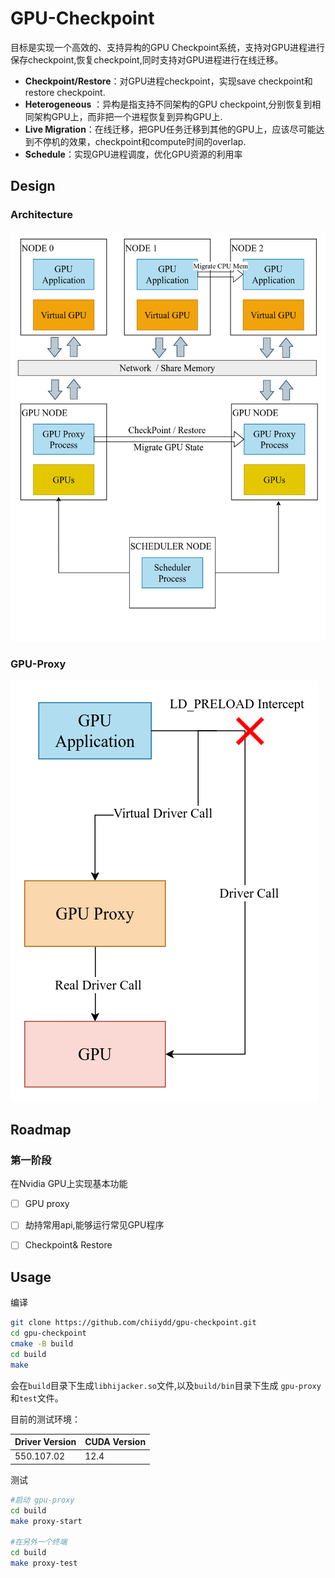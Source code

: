 # GPU-Checkpoint


目标是实现一个高效的、支持异构的GPU Checkpoint系统，支持对GPU进程进行保存checkpoint,恢复checkpoint,同时支持对GPU进程进行在线迁移。

- **Checkpoint/Restore**：对GPU进程checkpoint，实现save checkpoint和restore checkpoint.
- **Heterogeneous** ：异构是指支持不同架构的GPU checkpoint,分别恢复到相同架构GPU上，而非把一个进程恢复到异构GPU上.
- **Live Migration**：在线迁移，把GPU任务迁移到其他的GPU上，应该尽可能达到不停机的效果，checkpoint和compute时间的overlap.
- **Schedule**：实现GPU进程调度，优化GPU资源的利用率


## Design

### Architecture

![](images/Architecture.png)


### GPU-Proxy

![](images/inceptor.png)
## Roadmap

### 第一阶段

在Nvidia GPU上实现基本功能

- [ ] GPU proxy
- [ ] 劫持常用api,能够运行常见GPU程序
- [ ] Checkpoint& Restore
  


## Usage

编译
```bash
git clone https://github.com/chiiydd/gpu-checkpoint.git
cd gpu-checkpoint
cmake -B build 
cd build 
make
```
会在`build`目录下生成`libhijacker.so`文件,以及`build/bin`目录下生成 `gpu-proxy`和`test`文件。

目前的测试环境：

|  Driver Version | CUDA Version|
|---|---|
|550.107.02   |  12.4     |

测试
```bash
#启动 gpu-proxy
cd build
make proxy-start

#在另外一个终端
cd build 
make proxy-test

```


